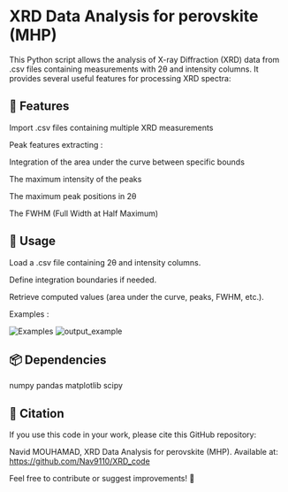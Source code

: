 # XRD Data Analysis for perovskite (MHP)

This Python script allows the analysis of X-ray Diffraction (XRD) data from .csv files containing measurements with 2θ and intensity columns. It provides several useful features for processing XRD spectra:

## 📌 Features

Import .csv files containing multiple XRD measurements

Peak features extracting :

Integration of the area under the curve between specific bounds

The maximum intensity of the peaks

The maximum peak positions in 2θ

The FWHM (Full Width at Half Maximum)


## 🔧 Usage

Load a .csv file containing 2θ and intensity columns.

Define integration boundaries if needed.

Retrieve computed values (area under the curve, peaks, FWHM, etc.).

Examples : 

![Examples](https://github.com/user-attachments/assets/65761cd0-449a-4035-a989-ce31604bf049)
![output_example](https://github.com/user-attachments/assets/b94cd7d8-7e4a-4423-939b-e972d331ae91)


## 📦 Dependencies

numpy
pandas
matplotlib
scipy


## 📜 Citation

If you use this code in your work, please cite this GitHub repository:

Navid MOUHAMAD, XRD Data Analysis for perovskite (MHP). Available at: https://github.com/Nav9110/XRD_code

Feel free to contribute or suggest improvements! 🚀
